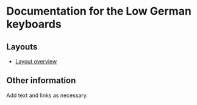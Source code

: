# Documentation for the Low German keyboards


## Layouts

-   [Layout overview](layout.html)

## Other information

Add text and links as necessary.
